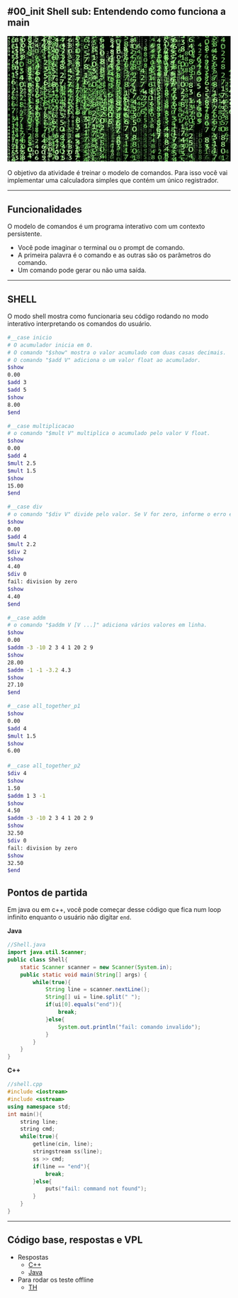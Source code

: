 ## #00_init   Shell sub: Entendendo como funciona a main

![](figura.jpg)

O objetivo da atividade é treinar o modelo de comandos. Para isso você vai implementar uma calculadora simples que contém um único registrador.

***
## Funcionalidades
O modelo de comandos é um programa interativo com um contexto persistente.
- Você pode imaginar o terminal ou o prompt de comando.
- A primeira palavra é o comando e as outras são os parâmetros do comando.
- Um comando pode gerar ou não uma saída.

***


## SHELL

O modo shell mostra como funcionaria seu código rodando no modo interativo interpretando os comandos do usuário.

```bash
#__case inicio
# O acumulador inicia em 0.
# O comando "$show" mostra o valor acumulado com duas casas decimais.
# O comando "$add V" adiciona o um valor float ao acumulador.
$show
0.00
$add 3
$add 5
$show
8.00
$end
```

```bash
#__case multiplicacao
# o comando "$mult V" multiplica o acumulado pelo valor V float.
$show
0.00
$add 4 
$mult 2.5
$mult 1.5
$show
15.00
$end
```

```bash
#__case div
# o comando "$div V" divide pelo valor. Se V for zero, informe o erro e mantenha o acumulador.
$show
0.00
$add 4 
$mult 2.2
$div 2
$show
4.40
$div 0
fail: division by zero
$show
4.40
$end
```

```bash
#__case addm
# o comando "$addm V [V ...]" adiciona vários valores em linha.
$show
0.00
$addm -3 -10 2 3 4 1 20 2 9
$show
28.00
$addm -1 -1 -3.2 4.3
$show
27.10
$end
```

```bash
#__case all_together_p1
$show
0.00
$add 4
$mult 1.5
$show
6.00

#__case all_together_p2
$div 4
$show
1.50
$addm 1 3 -1
$show
4.50
$addm -3 -10 2 3 4 1 20 2 9
$show
32.50
$div 0
fail: division by zero
$show
32.50
$end
```

## Pontos de partida

Em java ou em c++, você pode começar desse código que fica num loop infinito enquanto o usuário não digitar `end`.

**Java**
```java
//Shell.java
import java.util.Scanner;
public class Shell{
    static Scanner scanner = new Scanner(System.in);
    public static void main(String[] args) {
        while(true){
            String line = scanner.nextLine();
            String[] ui = line.split(" ");
            if(ui[0].equals("end")){
                break;
            }else{
                System.out.println("fail: comando invalido");
            }
        }
    }
}
```

**C++**
```cpp
//shell.cpp
#include <iostream>
#include <sstream>
using namespace std;
int main(){
    string line;
    string cmd;
    while(true){
        getline(cin, line);
        stringstream ss(line);
        ss >> cmd;
        if(line == "end"){
            break;
        }else{
            puts("fail: command not found");
        }
    }
}
```


---

## Código base, respostas e VPL

- Respostas
    - [C++](solver.cpp)
    - [Java](Solver.java)
- Para rodar os teste offline
    - [TH](https://github.com/senapk/th)
